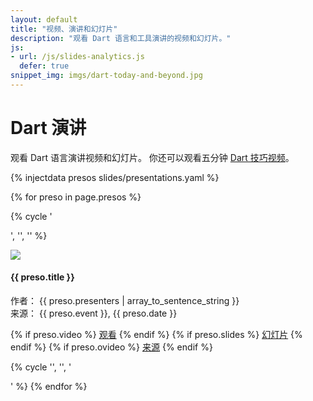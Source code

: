 ```yaml
---
layout: default
title: "视频、演讲和幻灯片"
description: "观看 Dart 语言和工具演讲的视频和幻灯片。"
js:
- url: /js/slides-analytics.js
  defer: true
snippet_img: imgs/dart-today-and-beyond.jpg
---
```


# Dart 演讲

观看 Dart 语言演讲视频和幻灯片。
你还可以观看五分钟 [ Dart 技巧视频](/dart-tips/)。

{% injectdata presos slides/presentations.yaml %}


<!-- XXXX don't set width/height on images, just use 640x360 -->

{% for preso in page.presos %}

<!-- create a row for every three presos -->
{% cycle '<div class="row">', '', '' %}

<div class="presentation col-md-4" id="{{ preso.short }}">
  <div class="thumbnail">
    <img class="screenshot" src="imgs/{{ preso.short }}.jpg">
    <div class="caption">
      <h4 class="title">{{ preso.title }}</h4>
      <p>
        作者： {{ preso.presenters | array_to_sentence_string }}<br>
        来源： {{ preso.event }}, {{ preso.date }}
      </p>
      <p class="buttons">
        {% if preso.video %}
        <a href="{{ preso.video }}" target="_blank" class="btn btn-primary"><i class="glyphicon glyphicon-film"> </i> 观看</a>
        {% endif %}
        {% if preso.slides %}
        <a href="{{ preso.slides }}" target="_blank" class="btn btn-primary"><i class="glyphicon glyphicon-picture"> </i> 幻灯片</a>
        {% endif %}
        {% if preso.ovideo %}
        <a href="{{ preso.ovideo }}" target="_blank" class="btn btn-primary"><i class="glyphicon glyphicon-film"> </i> 来源</a>
        {% endif %}
      </p>
    </div>
  </div>
</div>

{% cycle '', '', '</div>' %}
{% endfor %}


